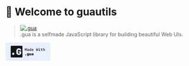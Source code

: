 # 👋 Welcome to guautils

> [![.gua](https://img.shields.io/github/package-json/v/guautils/.gua?label=.gua&color=%236a6dfd&style=for-the-badge)](https://github.com/guautils/.gua) <br> .gua is a selfmade JavaScript library for building beautiful Web UIs.

![badge](https://raw.githubusercontent.com/guautils/.gua/main/imgs/badge.png)
